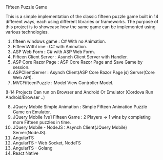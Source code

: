 Fifteen Puzzle Game

This is a simple implementation of the classic fifteen puzzle game built in 14 different ways, each using different libraries or frameworks. The purpose of this project is to showcase how the same game can be implemented using various technologies.

1) fifteen windows game : C# With no Animation.
2) FifteenWithTime : C# with Animation.
3) ASP Web Form : C# with ASP Web Form.
4) Fifteen Client Server : Asynch Client Server with Handler.
5) ASP Core Razor Page :  ASP Core Razor Page and Save Game by session.
6) ASPClientServer : Asynch Client(ASP Core Razor Page js) Server(Core Web API).
7) MVCFifteenPuzzle : Model View Controller Model.

8-14 Projects Can run on Browser and Android Or Emulator (Cordova Run Android/Browser ..)

8) JQuery Mobile Simple Animation : Simple Fifteen Animation Puzzle Game on Emulator.
9) JQuery Mobile 1vs1 Fifteen Game : 2 Players -> 1 wins by completing more Fifteen puzzles in time.
10) JQuery Mobile - NodeJS : Asynch Client(JQuery Mobile) Server(NodeJS).
11) AngularTS
12) AngularTS - Web Socket, NodeTS
13) AngularTS - Golang
14) React Native
